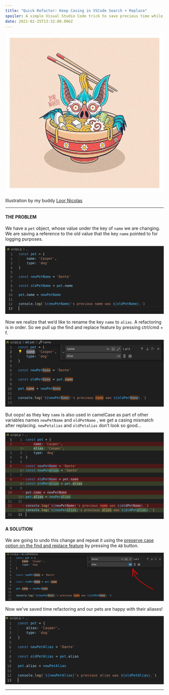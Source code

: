 ```yaml
---
title: "Quick Refactor: Keep Casing in VSCode Search + Replace"
spoiler: A simple Visual Studio Code trick to save precious time while refactoring
date: 2021-02-25T13:32:08.096Z
---
```



![](images/0.png)

Illustration by my buddy [Loor Nicolas](https://www.instagram.com/loornicolas/)

---

#### THE PROBLEM

We have a `pet` object, whose value under the key of `name` we are changing. We are saving a reference to the old value that the key `name` pointed to for logging purposes.

![](images/1.png)

Now we realize that we’d like to rename the key `name` to `alias`. A refactoring is in order. So we pull up the find and replace feature by pressing ctrl/cmd + f.

![](images/2.png)

But oops! as they key `name` is also used in camelCase as part of other variables names `newPetName` and `oldPetName` , we get a casing mismatch after replacing. `newPetalias` and `oldPetalias` don’t look so good…

![](images/3.png)

#### A SOLUTION

We are going to undo this change and repeat it using the [preserve case option on the find and replace feature](https://code.visualstudio.com/docs/editor/codebasics#_advanced-find-and-replace-options) by pressing the `AB` button.

![](images/4.png)

Now we’ve saved time refactoring and our pets are happy with their aliases!

![](images/5.png)


---

